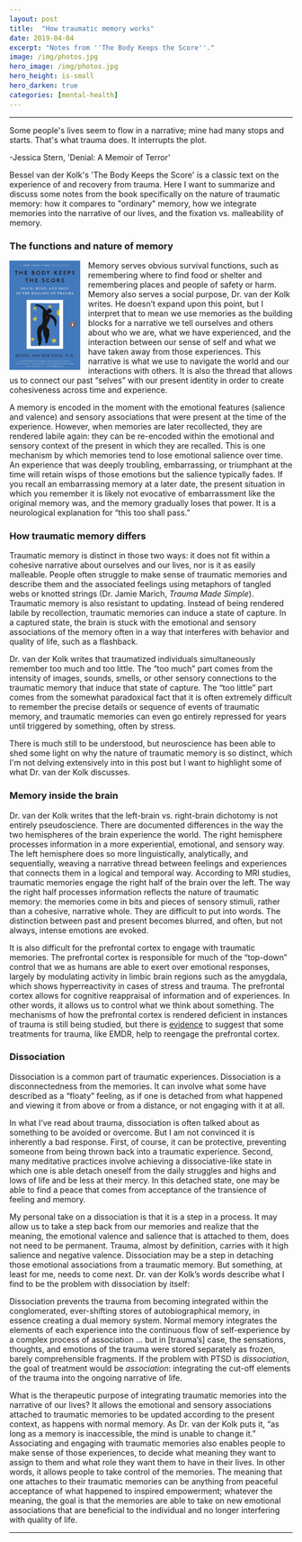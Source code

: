 ```yaml
---
layout: post
title:  "How traumatic memory works"
date: 2019-04-04
excerpt: "Notes from ''The Body Keeps the Score''."
image: /img/photos.jpg
hero_image: /img/photos.jpg
hero_height: is-small
hero_darken: true
categories: [mental-health]
---
```


-----

<div class="box">
  <p>
Some people's lives seem to flow in a narrative; mine had many stops and starts. That's what trauma does. It interrupts the plot.
  </p>
  <p>
  	-Jessica Stern, 'Denial: A Memoir of Terror'
  </p>
</div>

Bessel van der Kolk's 'The Body Keeps the Score' is a classic text on the experience of and recovery from trauma. Here I want to summarize and discuss some notes from the book specifically on the nature of traumatic memory: how it compares to "ordinary" memory, how we integrate memories into the narrative of our lives, and the fixation vs. malleability of memory.

<h3>The functions and nature of memory</h3>

<img style="float: left; margin-right: 1em;" width="25%" height="25%" src="/img/bodyscore.jpg">

Memory serves obvious survival functions, such as remembering where to find food or shelter and remembering places and people of safety or harm. Memory also serves a social purpose, Dr. van der Kolk writes. He doesn’t expand upon this point, but I interpret that to mean we use memories as the building blocks for a narrative we tell ourselves and others about who we are, what we have experienced, and the interaction between our sense of self and what we have taken away from those experiences. This narrative is what we use to navigate the world and our interactions with others. It is also the thread that allows us to connect our past “selves” with our present identity in order to create cohesiveness across time and experience.

A memory is encoded in the moment with the emotional features (salience and valence) and sensory associations that were present at the time of the experience. However, when memories are later recollected, they are rendered labile again: they can be re-encoded within the emotional and sensory context of the present in which they are recalled. This is one mechanism by which memories tend to lose emotional salience over time. An experience that was deeply troubling, embarrassing, or triumphant at the time will retain wisps of those emotions but the salience typically fades. If you recall an embarrassing memory at a later date, the present situation in which you remember it is likely not evocative of embarrassment like the original memory was, and the memory gradually loses that power. It is a neurological explanation for “this too shall pass.”

<h3>How traumatic memory differs</h3>

Traumatic memory is distinct in those two ways: it does not fit within a cohesive narrative about ourselves and our lives, nor is it as easily malleable. People often struggle to make sense of traumatic memories and describe them and the associated feelings using metaphors of tangled webs or knotted strings (Dr. Jamie Marich, *Trauma Made Simple*). Traumatic memory is also resistant to updating. Instead of being rendered labile by recollection, traumatic memories can induce a state of capture. In a captured state, the brain is stuck with the emotional and sensory associations of the memory often in a way that interferes with behavior and quality of life, such as a flashback. 

Dr. van der Kolk writes that traumatized individuals simultaneously remember too much and too little. The “too much” part comes from the intensity of images, sounds, smells, or other sensory connections to the traumatic memory that induce that state of capture. The “too little” part comes from the somewhat paradoxical fact that it is often extremely difficult to remember the precise details or sequence of events of traumatic memory, and traumatic memories can even go entirely repressed for years until triggered by something, often by stress.

There is much still to be understood, but neuroscience has been able to shed some light on why the nature of traumatic memory is so distinct, which I'm not delving extensively into in this post but I want to highlight some of what Dr. van der Kolk discusses.

<h3>Memory inside the brain</h3>

Dr. van der Kolk writes that the left-brain vs. right-brain dichotomy is not entirely pseudoscience. There are documented differences in the way the two hemispheres of the brain experience the world. The right hemisphere processes information in a more experiential, emotional, and sensory way. The left hemisphere does so more linguistically, analytically, and sequentially, weaving a narrative thread between feelings and experiences that connects them in a logical and temporal way. According to MRI studies, traumatic memories engage the right half of the brain over the left. The way the right half processes information reflects the nature of traumatic memory: the memories come in bits and pieces of sensory stimuli, rather than a cohesive, narrative whole. They are difficult to put into words. The distinction between past and present becomes blurred, and often, but not always, intense emotions are evoked.

It is also difficult for the prefrontal cortex to engage with traumatic memories. The prefrontal cortex is responsible for much of the “top-down” control that we as humans are able to exert over emotional responses, largely by modulating activity in limbic brain regions such as the amygdala, which shows hyperreactivity in cases of stress and trauma. The prefrontal cortex allows for cognitive reappraisal of information and of experiences. In other words, it allows us to control what we think about something. The mechanisms of how the prefrontal cortex is rendered deficient in instances of trauma is still being studied, but there is [evidence]( https://www.ncbi.nlm.nih.gov/pmc/articles/PMC6442104/) to suggest that some treatments for trauma, like EMDR, help to reengage the prefrontal cortex.

<h3>Dissociation</h3>

Dissociation is a common part of traumatic experiences. Dissociation is a disconnectedness from the memories. It can involve what some have described as a “floaty” feeling, as if one is detached from what happened and viewing it from above or from a distance, or not engaging with it at all. 

In what I’ve read about trauma, dissociation is often talked about as something to be avoided or overcome. But I am not convinced it is inherently a bad response. First, of course, it can be protective, preventing someone from being thrown back into a traumatic experience. Second, many meditative practices involve achieving a dissociative-like state in which one is able detach oneself from the daily struggles and highs and lows of life and be less at their mercy. In this detached state, one may be able to find a peace that comes from acceptance of the transience of feeling and memory.

My personal take on a dissociation is that it is a step in a process. It may allow us to take a step back from our memories and realize that the meaning, the emotional valence and salience that is attached to them, does not need to be permanent. Trauma, almost by definition, carries with it high salience and negative valence. Dissociation may be a step in detaching those emotional associations from a traumatic memory. But something, at least for me, needs to come next. Dr. van der Kolk’s words describe what I find to be the problem with dissociation by itself:

<div class="box">
  <p>
Dissociation prevents the trauma from becoming integrated within the conglomerated, ever-shifting stores of autobiographical memory, in essence creating a dual memory system. Normal memory integrates the elements of each experience into the continuous flow of self-experience by a complex process of association … but in [trauma’s] case, the sensations, thoughts, and emotions of the trauma were stored separately as frozen, barely comprehensible fragments. If the problem with PTSD is <i>dissociation</i>, the goal of treatment would be <i>association</i>: integrating the cut-off elements of the trauma into the ongoing narrative of life.
  </p>
</div>

What is the therapeutic purpose of integrating traumatic memories into the narrative of our lives? It allows the emotional and sensory associations attached to traumatic memories to be updated according to the present context, as happens with normal memory. As Dr. van der Kolk puts it, “as long as a memory is inaccessible, the mind is unable to change it.” Associating and engaging with traumatic memories also enables people to make sense of those experiences, to decide what meaning they want to assign to them and what role they want them to have in their lives. In other words, it allows people to take control of the memories. The meaning that one attaches to their traumatic memories can be anything from peaceful acceptance of what happened to inspired empowerment; whatever the meaning, the goal is that the memories are able to take on new emotional associations that are beneficial to the individual and no longer interfering with quality of life.

-----